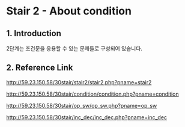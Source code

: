 # Stair 2 - About condition
## 1. Introduction
2단계는 조건문을 응용할 수 있는 문제들로 구성되어 있습니다.

## 2. Reference Link
<http://59.23.150.58/30stair/stair2/stair2.php?pname=stair2>

<http://59.23.150.58/30stair/condition/condition.php?pname=condition>

<http://59.23.150.58/30stair/op_sw/op_sw.php?pname=op_sw>

<http://59.23.150.58/30stair/inc_dec/inc_dec.php?pname=inc_dec>